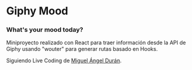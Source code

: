 # Giphy Mood

### What's your mood today?

Miniproyecto realizado con React para traer información desde la API de Giphy usando "wouter" para generar rutas basado en Hooks.

Siguiendo Live Coding de [Miguel Ángel Durán](https://midu.dev/). 